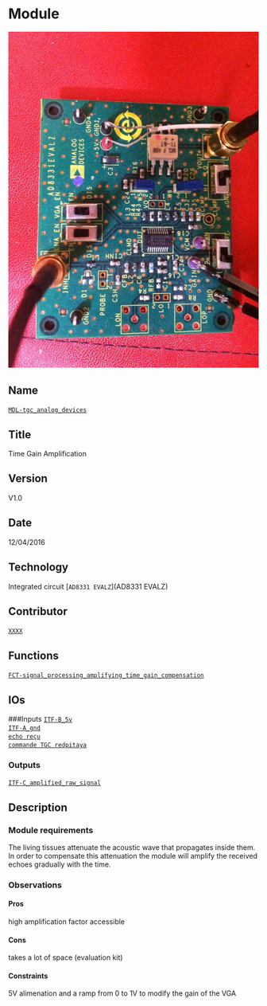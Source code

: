# Module
![](viewme.jpg)

## Name
[`MDL-tgc_analog_devices`]()

## Title
Time Gain Amplification

## Version
V1.0  

## Date
12/04/2016  

## Technology
Integrated circuit [`AD8331 EVALZ`](AD8331 EVALZ)

## Contributor
[`XXXX`](../../contributors/CTB-XXXX)  


## Functions  
[`FCT-signal_processing_amplifying_time_gain_compensation`](../../functions/FCT-signal_processing_amplifying_time_gain_compensation)  

## IOs
###Inputs
[`ITF-B_5v`](../../interfaces/ITF-B_5v)  
[`ITF-A_gnd`](../../interfaces/ITF-A_gnd)  
[`echo reçu`](../../interfaces/ITF-IM-C_echo_recu)  
[`commande TGC redpitaya`](../../interfaces/ITF-CMD-A_tgc_redpitaya) 

### Outputs
[`ITF-C_amplified_raw_signal`](../../interfaces/ITF-C_amplified_raw_signal)  


## Description

### Module requirements 
The living tissues attenuate the acoustic wave that propagates inside them. 
In order to compensate this attenuation the module will amplify the received echoes gradually with the time.


### Observations

#### Pros
high amplification factor accessible  

#### Cons
takes a lot of space (evaluation kit)   
#### Constraints
5V alimenation and a ramp from 0 to 1V to modify the gain of the VGA  


